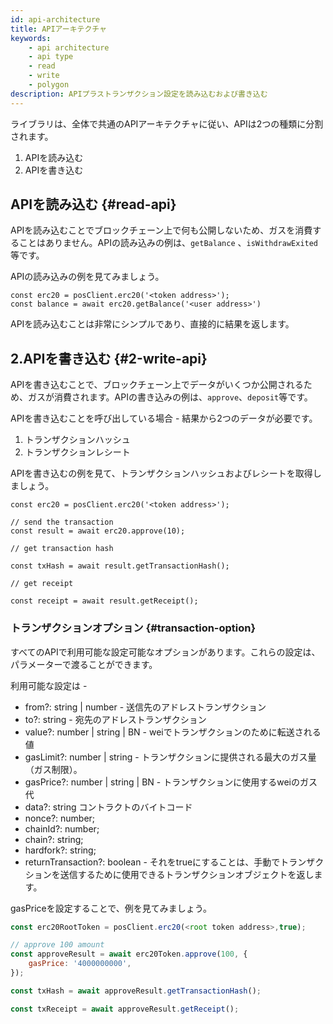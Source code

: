 ```yaml
---
id: api-architecture
title: APIアーキテクチャ
keywords:
    - api architecture
    - api type
    - read
    - write
    - polygon
description: APIプラストランザクション設定を読み込むおよび書き込む
---
```


ライブラリは、全体で共通のAPIアーキテクチャに従い、APIは2つの種類に分割されます。

1. APIを読み込む
2. APIを書き込む

## APIを読み込む {#read-api}

APIを読み込むことでブロックチェーン上で何も公開しないため、ガスを消費することはありません。APIの読み込みの例は、`getBalance` 、`isWithdrawExited`等です。

APIの読み込みの例を見てみましょう。

```
const erc20 = posClient.erc20('<token address>');
const balance = await erc20.getBalance('<user address>')
```

APIを読み込むことは非常にシンプルであり、直接的に結果を返します。

## 2.APIを書き込む {#2-write-api}

APIを書き込むことで、ブロックチェーン上でデータがいくつか公開されるため、ガスが消費されます。APIの書き込みの例は、`approve`、`deposit`等です。

APIを書き込むことを呼び出している場合 - 結果から2つのデータが必要です。

1. トランザクションハッシュ
2. トランザクションレシート

APIを書き込むの例を見て、トランザクションハッシュおよびレシートを取得しましょう。

```
const erc20 = posClient.erc20('<token address>');

// send the transaction
const result = await erc20.approve(10);

// get transaction hash

const txHash = await result.getTransactionHash();

// get receipt

const receipt = await result.getReceipt();

```

### トランザクションオプション {#transaction-option}

すべてのAPIで利用可能な設定可能なオプションがあります。これらの設定は、パラメーターで渡ることができます。

利用可能な設定は -

- from?: string | number  - 送信先のアドレストランザクション
- to?: string - 宛先のアドレストランザクション
- value?: number | string | BN - weiでトランザクションのために転送される値
- gasLimit?: number | string - トランザクションに提供される最大のガス量（ガス制限）。
- gasPrice?: number | string | BN - トランザクションに使用するweiのガス代
- data?: string コントラクトのバイトコード
- nonce?: number;
- chainId?: number;
- chain?: string;
- hardfork?: string;
- returnTransaction?: boolean - それをtrueにすることは、手動でトランザクションを送信するために使用できるトランザクションオブジェクトを返します。

gasPriceを設定することで、例を見てみましょう。

```js
const erc20RootToken = posClient.erc20(<root token address>,true);

// approve 100 amount
const approveResult = await erc20Token.approve(100, {
    gasPrice: '4000000000',
});

const txHash = await approveResult.getTransactionHash();

const txReceipt = await approveResult.getReceipt();

```
